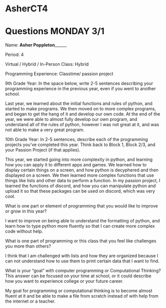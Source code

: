 # AsherCT4
# Questions MONDAY 3/1
Name: ____Asher Poppleton__________


Period: 4


Virtual / Hybrid / In-Person Class: Hybrid




Programming Experience: Classtime/ passion project


9th Grade Year: In the space below, write 2-5 sentences describing your programming experience in the previous year, even if you went to another school.


Last year, we learned about the initial functions and rules of python, and started to make programs. We then moved on to more complex programs, and began to get the hang of it 
and develop our own code. At the end of the year, we were able to almost fully develop our own program, and understand all of the rules of python, however I 
was not great at it, and was not able to make a very great program.




10th Grade Year: In 2-5 sentences, describe each of the programming projects you’ve completed this year.  Think back to Block 1, Block 2/3, and your Passion Project (if that applies).


This year, we started going into more complexity in python, and learning how you can apply it to different apps and games. We learned how to display certain things on a screen, 
and how python is decyphered and then displayed on a screen. We then learned more complex functions that use things like lists and other data to perform a function.
In my passion project, I learned the functions of discord, and how you can manipulate python and upload it so that these packages can be used on discord, which was very cool.




What is one part or element of programming that you would like to improve or grow in this year?


I want to improve on being able to understand the formatting of python, and learn how to type python more fluently so that I can create more complex code without help.

What is one part of programming or this class that you feel like challenges you more than others?


I think that I am challenged with lists and how they are organized because I can not understand how to use them to print certain data that I want to find.


What is your “goal” with computer programming or Computational Thinking?  This answer can be focused on your time at school, or it could describe how you want to experience college or your future career.

My goal for programming or computational thinking is to become almost fluent at it and be able to make a file from scratch instead of with help from the internet or a teacher.
